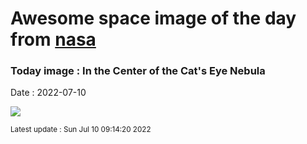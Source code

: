 
# Awesome space image of the day from [nasa](https://api.nasa.gov/)

### Today image : In the Center of the Cat's Eye Nebula

Date : 2022-07-10


![](https://apod.nasa.gov/apod/image/2207/CatsEye_HubbleVillaVerde_960.jpg)

<small>Latest update : Sun Jul 10 09:14:20 2022</small>


